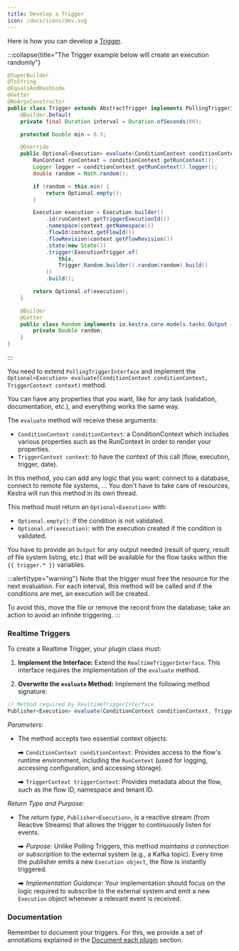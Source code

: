 ```yaml
---
title: Develop a Trigger
icon: /docs/icons/dev.svg
---
```


Here is how you can develop a [Trigger](../04.workflow-components/07.triggers/index.md).

:::collapse{title="The Trigger example below will create an execution randomly"}

```java
@SuperBuilder
@ToString
@EqualsAndHashCode
@Getter
@NoArgsConstructor
public class Trigger extends AbstractTrigger implements PollingTriggerInterface, TriggerOutput<Trigger.Random> {
    @Builder.Default
    private final Duration interval = Duration.ofSeconds(60);

    protected Double min = 0.5;

    @Override
    public Optional<Execution> evaluate(ConditionContext conditionContext, TriggerContext context) {
        RunContext runContext = conditionContext.getRunContext();
        Logger logger = conditionContext.getRunContext().logger();
        double random = Math.random();

        if (random < this.min) {
            return Optional.empty();
        }

        Execution execution = Execution.builder()
            .id(runContext.getTriggerExecutionId())
            .namespace(context.getNamespace())
            .flowId(context.getFlowId())
            .flowRevision(context.getFlowRevision())
            .state(new State())
            .trigger(ExecutionTrigger.of(
                this,
                Trigger.Random.builder().random(random).build()
            ))
            .build();

        return Optional.of(execution);
    }

    @Builder
    @Getter
    public class Random implements io.kestra.core.models.tasks.Output {
        private Double random;
    }
}
```
:::

You need to extend `PollingTriggerInterface` and implement the `Optional<Execution> evaluate(ConditionContext conditionContext, TriggerContext context)` method.

You can have any properties that you want, like for any task (validation, documentation, etc.), and everything works the same way.

The `evaluate` method will receive these arguments:
- `ConditionContext conditionContext`: a ConditionContext which includes various properties such as the RunContext in order to render your properties.
- `TriggerContext context`: to have the context of this call (flow, execution, trigger, date).

In this method, you can add any logic that you want: connect to a database, connect to remote file systems, ...
You don't have to take care of resources, Kestra will run this method in its own thread.

This method must return an `Optional<Execution>` with:
- `Optional.empty()`: if the condition is not validated.
- `Optional.of(execution)`: with the execution created if the condition is validated.

You have to provide an `Output` for any output needed (result of query, result of file system listing, etc.) that will be available for the flow tasks within the `{{ trigger.* }}` variables.

:::alert{type="warning"}
Note that the trigger must free the resource for the next evaluation. For each interval, this method will be called and if the conditions are met, an execution will be created.

To avoid this, move the file or remove the record from the database; take an action to avoid an infinite triggering.
:::

### Realtime Triggers



To create a Realtime Trigger, your plugin class must:

1.  **Implement the Interface:** Extend the `RealtimeTriggerInterface`. This interface requires the implementation of the `evaluate` method.

2.  **Overwrite the `evaluate` Method:** Implement the following method signature:

```java
// Method required by RealtimeTriggerInterface
Publisher<Execution> evaluate(ConditionContext conditionContext, TriggerContext triggerContext) throws Exception;
```

*Parameters:*

 - The method accepts two essential context objects:
   
      ⮕ `ConditionContext conditionContext`: Provides access to the flow's runtime environment, including the `RunContext` (used for logging, accessing configuration, and accessing storage).
   
      ⮕ `TriggerContext triggerContext`: Provides metadata about the flow, such as the flow ID, namespace and tenant ID.

*Return Type and Purpose:*

 - The *return type*, `Publisher<Execution>`, is a reactive stream (from Reactive Streams) that allows the trigger to continuously listen for events.
   
      ⮕ *Purpose*: Unlike Polling Triggers, this method *maintains a connection or subscription* to the external system (e.g., a Kafka topic). Every time the publisher emits a new `Execution object`, the flow is instantly triggered.
   
      ⮕ *Implementation Guidance*: Your implementation should focus on the logic required to subscribe to the external system and emit a new `Execution` object whenever a relevant event is received.









### Documentation

Remember to document your triggers. For this, we provide a set of annotations explained in the [Document each plugin](./06.document.md) section.
